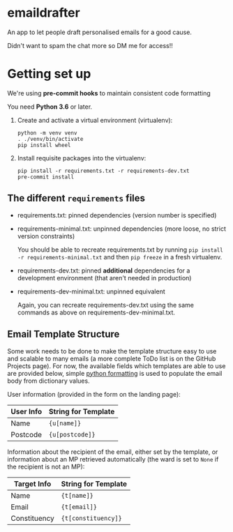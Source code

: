 # emaildrafter

An app to let people draft personalised emails for a good cause.

Didn't want to spam the chat more so DM me for access!!

# Getting set up

We're using **pre-commit hooks** to maintain consistent code formatting

You need **Python 3.6** or later.

1.  Create and activate a virtual environment (virtualenv):

        python -m venv venv
        . ./venv/bin/activate
        pip install wheel

2.  Install requisite packages into the virtualenv:

        pip install -r requirements.txt -r requirements-dev.txt
        pre-commit install

## The different `requirements` files

- requirements.txt: pinned dependencies (version number is specified)
- requirements-minimal.txt: unpinned dependencies (more loose, no strict version constraints)

  You should be able to recreate requirements.txt by running `pip install -r
  requirements-minimal.txt` and then `pip freeze` in a fresh virtualenv.

- requirements-dev.txt: pinned **additional** dependencies for a development environment (that aren't needed in production)
- requirements-dev-minimal.txt: unpinned equivalent

  Again, you can recreate requirements-dev.txt using the same commands as above
  on requirements-dev-minimal.txt.


## Email Template Structure

Some work needs to be done to make the template structure easy to use and scalable to many emails (a more complete ToDo list is on the GitHub Projects page). For now, the available fields which templates are able to use are provided below, simple [python formatting](https://pyformat.info/#getitem_and_getattr) is used to populate the email body from dictionary values.

User information (provided in the form on the landing page):

User Info | String for Template
---| ---
Name | `{u[name]}`
Postcode | `{u[postcode]}`


Information about the recipient of the email, either set by the template, or information about an MP retrieved automatically (the ward is set to `None` if the recipient is not an MP):


Target Info | String for Template
--- | ---
Name | `{t[name]}`
Email | `{t[email]}`
Constituency | `{t[constituency]}`
